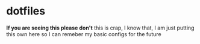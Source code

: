 # dotfiles
**If you are seeing this please don't**
this is crap, I know that, I am just putting this own here so I can remeber my basic configs for the future
